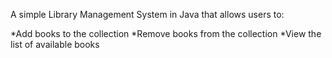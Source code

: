 A simple Library Management System in Java that allows users to:

*Add books to the collection
*Remove books from the collection
*View the list of available books
